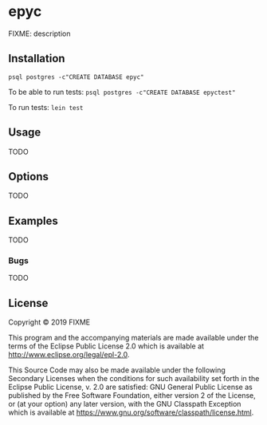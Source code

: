 # epyc

FIXME: description

## Installation

`psql postgres -c"CREATE DATABASE epyc"`

To be able to run tests:
`psql postgres -c"CREATE DATABASE epyctest"`

To run tests:
`lein test`

## Usage

TODO

## Options

TODO

## Examples

TODO

### Bugs

TODO

## License

Copyright © 2019 FIXME

This program and the accompanying materials are made available under the
terms of the Eclipse Public License 2.0 which is available at
http://www.eclipse.org/legal/epl-2.0.

This Source Code may also be made available under the following Secondary
Licenses when the conditions for such availability set forth in the Eclipse
Public License, v. 2.0 are satisfied: GNU General Public License as published by
the Free Software Foundation, either version 2 of the License, or (at your
option) any later version, with the GNU Classpath Exception which is available
at https://www.gnu.org/software/classpath/license.html.
